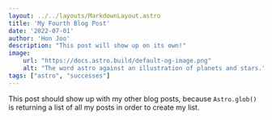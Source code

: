 ```yaml
---
layout: ../../layouts/MarkdownLayout.astro
title: 'My Fourth Blog Post'
date: '2022-07-01'
author: 'Hon Joo'
description: "This post will show up on its own!"
image:
    url: "https://docs.astro.build/default-og-image.png"
    alt: "The word astro against an illustration of planets and stars."
tags: ["astro", "successes"]
---
```

This post should show up with my other blog posts, because `Astro.glob()` is returning a list of all my posts in order to create my list.